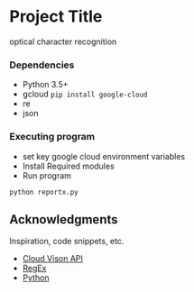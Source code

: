 # Project Title

optical character recognition 

### Dependencies

* Python 3.5+
* gcloud  ``` pip install google-cloud ```
* re
* json

### Executing program

* set key google cloud environment variables
* Install Required modules
* Run program
```
python reportx.py
```


## Acknowledgments

Inspiration, code snippets, etc.
* [Cloud Vison API](https://cloud.google.com/vision/docs/ocr)
* [RegEx](https://docs.python.org/2/library/re.html)
* [Python](https://docs.python.org)
